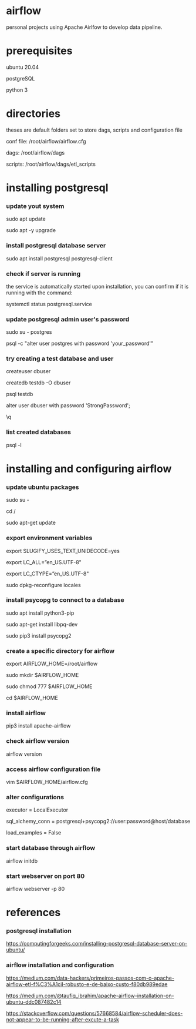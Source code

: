 # airflow
personal projects using Apache Airlfow to develop data pipeline.

# prerequisites
ubuntu 20.04

postgreSQL

python 3

# directories
theses are default folders set to store dags, scripts and configuration file

conf file: /root/airflow/airflow.cfg 

dags: /root/airflow/dags

scripts: /root/airflow/dags/etl_scripts

# installing postgresql
### update yout system
sudo apt update

sudo apt -y upgrade

### install postgresql database server
sudo apt install postgresql postgresql-client

### check if server is running
the service is automatically started upon installation, you can confirm if it is running with the command:

systemctl status postgresql.service

### update postgresql admin user's password
sudo su - postgres

psql -c "alter user postgres with password 'your_password'"

### try creating a test database and user

createuser dbuser

createdb testdb -O dbuser

psql testdb

alter user dbuser with password 'StrongPassword';

\q

### list created databases

psql -l

# installing and configuring airflow
### update ubuntu packages
sudo su -

cd /

sudo apt-get update

### export environment variables
export SLUGIFY_USES_TEXT_UNIDECODE=yes

export LC_ALL=”en_US.UTF-8"

export LC_CTYPE=”en_US.UTF-8"

sudo dpkg-reconfigure locales

### install psycopg to connect to a database
sudo apt install python3-pip

sudo apt-get install libpq-dev

sudo pip3 install psycopg2

### create a specific directory for airflow
export AIRFLOW_HOME=/root/airflow

sudo mkdir $AIRFLOW_HOME

sudo chmod 777 $AIRFLOW_HOME

cd $AIRFLOW_HOME

### install airflow
pip3 install apache-airflow

### check airflow version
airflow version

### access airflow configuration file
vim $AIRFLOW_HOME/airflow.cfg

### alter configurations
executor = LocalExecutor

sql_alchemy_conn = postgresql+psycopg2://user:password@host/database

load_examples = False

### start database through airflow
airflow initdb

### start webserver on port 80
airflow webserver -p 80

# references
### postgresql installation

https://computingforgeeks.com/installing-postgresql-database-server-on-ubuntu/

### airflow installation and configuration

https://medium.com/data-hackers/primeiros-passos-com-o-apache-airflow-etl-f%C3%A1cil-robusto-e-de-baixo-custo-f80db989edae

https://medium.com/@taufiq_ibrahim/apache-airflow-installation-on-ubuntu-ddc087482c14

https://stackoverflow.com/questions/57668584/airflow-scheduler-does-not-appear-to-be-running-after-excute-a-task

